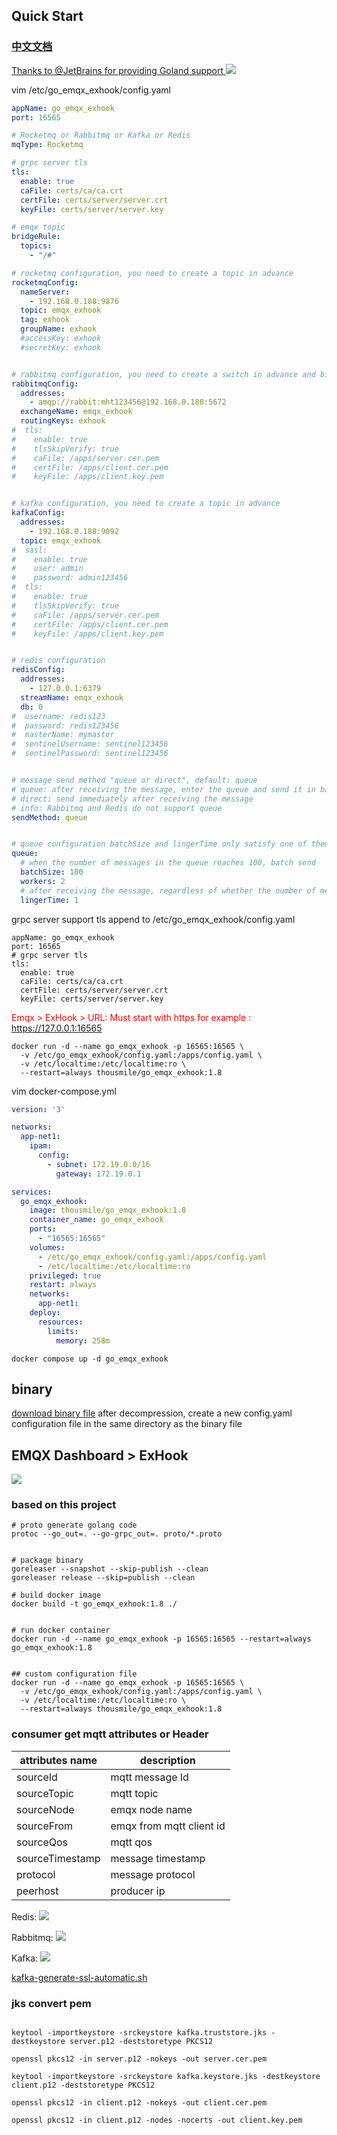## Quick Start

### [中文文档](README.zh-cn.md)

[Thanks to @JetBrains for providing Goland support ![](./images/goland.svg)](https://www.jetbrains.com/?from=spring-admin-vue)

vim /etc/go_emqx_exhook/config.yaml

```yaml
appName: go_emqx_exhook
port: 16565

# Rocketmq or Rabbitmq or Kafka or Redis
mqType: Rocketmq

# grpc server tls
tls:
  enable: true
  caFile: certs/ca/ca.crt
  certFile: certs/server/server.crt
  keyFile: certs/server/server.key

# emqx topic
bridgeRule:
  topics:
    - "/#"

# rocketmq configuration, you need to create a topic in advance
rocketmqConfig:
  nameServer:
    - 192.168.0.188:9876
  topic: emqx_exhook
  tag: exhook
  groupName: exhook
  #accessKey: exhook
  #secretKey: exhook


# rabbitmq configuration, you need to create a switch in advance and bind a queue
rabbitmqConfig:
  addresses:
    - amqp://rabbit:mht123456@192.168.0.188:5672
  exchangeName: emqx_exhook
  routingKeys: exhook
#  tls:
#    enable: true
#    tlsSkipVerify: true
#    caFile: /apps/server.cer.pem
#    certFile: /apps/client.cer.pem
#    keyFile: /apps/client.key.pem


# kafka configuration, you need to create a topic in advance
kafkaConfig:
  addresses:
    - 192.168.0.188:9092
  topic: emqx_exhook
#  sasl:
#    enable: true
#    user: admin
#    password: admin123456
#  tls:
#    enable: true
#    tlsSkipVerify: true
#    caFile: /apps/server.cer.pem
#    certFile: /apps/client.cer.pem
#    keyFile: /apps/client.key.pem


# redis configuration
redisConfig:
  addresses:
    - 127.0.0.1:6379
  streamName: emqx_exhook
  db: 0
#  username: redis123
#  password: redis123456
#  masterName: mymaster
#  sentinelUsername: sentinel123456
#  sentinelPassword: sentinel123456


# message send method "queue or direct", default: queue
# queue: after receiving the message, enter the queue and send it in batch when the queue conditions are met.
# direct: send immediately after receiving the message
# info: Rabbitmq and Redis do not support queue
sendMethod: queue


# queue configuration batchSize and lingerTime only satisfy one of them
queue:
  # when the number of messages in the queue reaches 100, batch send
  batchSize: 100
  workers: 2
  # after receiving the message, regardless of whether the number of messages in the queue is satisfied, it will be sent within 1 second.
  lingerTime: 1

```

grpc server support tls
append to /etc/go_emqx_exhook/config.yaml 

```shell
appName: go_emqx_exhook
port: 16565
# grpc server tls
tls:
  enable: true
  caFile: certs/ca/ca.crt
  certFile: certs/server/server.crt
  keyFile: certs/server/server.key
```

<span style="color:red;"> Emqx > ExHook > URL: Must start with https for example : https://127.0.0.1:16565 </span>

```shell
docker run -d --name go_emqx_exhook -p 16565:16565 \
  -v /etc/go_emqx_exhook/config.yaml:/apps/config.yaml \
  -v /etc/localtime:/etc/localtime:ro \
  --restart=always thousmile/go_emqx_exhook:1.8
```

vim docker-compose.yml

```yaml
version: '3'

networks:
  app-net1:
    ipam:
      config:
        - subnet: 172.19.0.0/16
          gateway: 172.19.0.1

services:
  go_emqx_exhook:
    image: thousmile/go_emqx_exhook:1.8
    container_name: go_emqx_exhook
    ports:
      - "16565:16565"
    volumes:
      - /etc/go_emqx_exhook/config.yaml:/apps/config.yaml
      - /etc/localtime:/etc/localtime:ro
    privileged: true
    restart: always
    networks:
      app-net1:
    deploy:
      resources:
        limits:
          memory: 258m

```

```shell
docker compose up -d go_emqx_exhook
```

## binary

[download binary file](https://github.com/thousmile/go_emqx_exhook/releases)
after decompression, create a new config.yaml configuration file in the same directory as the binary file

## EMQX Dashboard > ExHook

![](./images/20231207180925.png)

### based on this project

```shell
# proto generate golang code
protoc --go_out=. --go-grpc_out=. proto/*.proto


# package binary
goreleaser --snapshot --skip-publish --clean
goreleaser release --skip=publish --clean

# build docker image
docker build -t go_emqx_exhook:1.8 ./


# run docker container
docker run -d --name go_emqx_exhook -p 16565:16565 --restart=always go_emqx_exhook:1.8


## custom configuration file
docker run -d --name go_emqx_exhook -p 16565:16565 \
  -v /etc/go_emqx_exhook/config.yaml:/apps/config.yaml \ 
  -v /etc/localtime:/etc/localtime:ro \ 
  --restart=always thousmile/go_emqx_exhook:1.8

```

### consumer get mqtt attributes or Header

| attributes name | description              |
|-----------------|--------------------------|
| sourceId        | mqtt message Id          |
| sourceTopic     | mqtt topic               |
| sourceNode      | emqx node name           |
| sourceFrom      | emqx from mqtt client id |
| sourceQos       | mqtt qos                 |
| sourceTimestamp | message timestamp        |
| protocol        | message protocol         |
| peerhost        | producer ip              |



Redis:
![](./images/20240201103222.png)

Rabbitmq:
![](./images/20231207160607.png)

Kafka:
![](./images/20231207164403.png)



[kafka-generate-ssl-automatic.sh](https://github.com/confluentinc/confluent-platform-security-tools)

### jks convert pem

```shell

keytool -importkeystore -srckeystore kafka.truststore.jks -destkeystore server.p12 -deststoretype PKCS12

openssl pkcs12 -in server.p12 -nokeys -out server.cer.pem

keytool -importkeystore -srckeystore kafka.keystore.jks -destkeystore client.p12 -deststoretype PKCS12

openssl pkcs12 -in client.p12 -nokeys -out client.cer.pem

openssl pkcs12 -in client.p12 -nodes -nocerts -out client.key.pem

```

